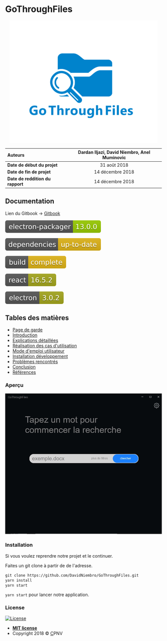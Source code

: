 # GoThroughFiles

<p align="center">
  <img src=".gitbook/assets/image%20%283%29.png" alt="GoThroughFiles" />
</p>



| **Auteurs** | Dardan Iljazi, David Niembro, Anel Muminovic |
| :--- | :---: |
| **Date de début du projet** | 31 août 2018 |
| **Date de fin de projet** | 14 décembre 2018 |
| **Date de reddition du rapport** | 14 décembre 2018 |



## Documentation

Lien du Gitbook -&gt; [Gitbook](https://gothroughfiles.gitbook.io)

![](.gitbook/assets/electron-packager-13.0.0-green.svg)

![](.gitbook/assets/dependencies-up-to-date-yellow.svg)

![](.gitbook/assets/build-complete-yellow.svg)

![](.gitbook/assets/react-16.5.2-yellowgreen.svg)

![](.gitbook/assets/electron-3.0.2-yellowgreen.svg)

## Tables des matières


* [Page de garde](page-de-garde.md)
* [Introduction](untitled.md)
* [Explications détaillées](developpement.md)
* [Réalisation des cas d'utilisation](cas-dutilisation.md)
* [Mode d'emploi utilisateur](mode-demploi-utilisateur.md)
* [Installation développement](installation-developpement.md)
* [Problèmes rencontrés](problemes-rencontres.md)
* [Conclusion](conclusion.md)
* [Références](references.md)

### Aperçu

![](.gitbook/assets/nkncsm5ifl.gif)

### Installation

Si vous voulez reprendre notre projet et le continuer.

Faites un git clone à partir de de l'adresse.

```text
git clone https://github.com/DavidNiembro/GoThroughFiles.git
yarn install
yarn start
```

`yarn start` pour lancer notre application.

### License

[![License](https://camo.githubusercontent.com/107590fac8cbd65071396bb4d04040f76cde5bde/687474703a2f2f696d672e736869656c64732e696f2f3a6c6963656e73652d6d69742d626c75652e7376673f7374796c653d666c61742d737175617265)](http://badges.mit-license.org/)

* [**MIT license**](http://opensource.org/licenses/mit-license.php)
* Copyright 2018 © [C](http://fvcproductions.com/)PNV



